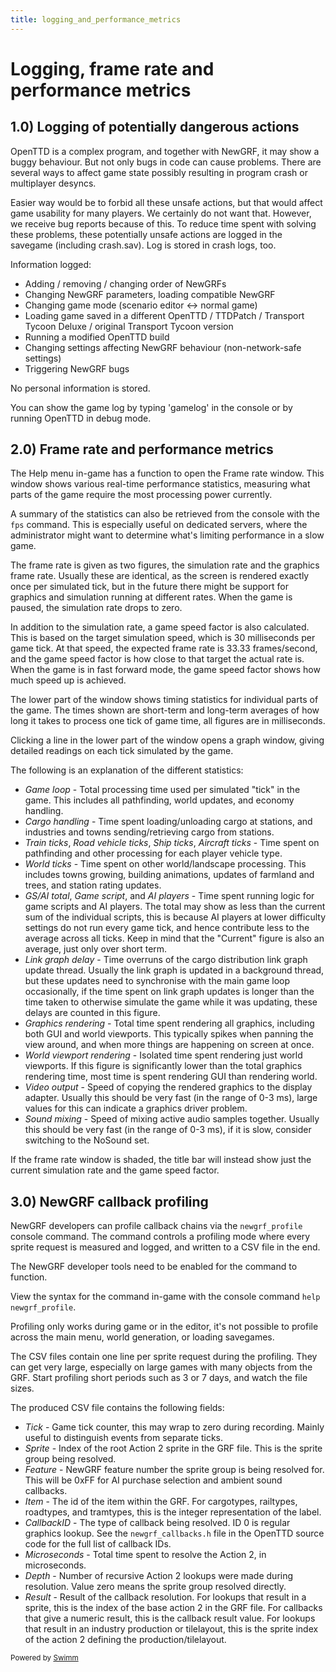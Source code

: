 ```yaml
---
title: logging_and_performance_metrics
---
```

# Logging, frame rate and performance metrics

## 1.0) Logging of potentially dangerous actions

OpenTTD is a complex program, and together with NewGRF, it may show a buggy behaviour. But not only bugs in code can cause problems. There are several ways to affect game state possibly resulting in program crash or multiplayer desyncs.

Easier way would be to forbid all these unsafe actions, but that would affect game usability for many players. We certainly do not want that. However, we receive bug reports because of this. To reduce time spent with solving these problems, these potentially unsafe actions are logged in the savegame (including crash.sav). Log is stored in crash logs, too.

Information logged:

- Adding / removing / changing order of NewGRFs
- Changing NewGRF parameters, loading compatible NewGRF
- Changing game mode (scenario editor <-> normal game)
- Loading game saved in a different OpenTTD / TTDPatch / Transport Tycoon Deluxe / original Transport Tycoon version
- Running a modified OpenTTD build
- Changing settings affecting NewGRF behaviour (non-network-safe settings)
- Triggering NewGRF bugs

No personal information is stored.

You can show the game log by typing 'gamelog' in the console or by running OpenTTD in debug mode.

## 2.0) Frame rate and performance metrics

The Help menu in-game has a function to open the Frame rate window. This window shows various real-time performance statistics, measuring what parts of the game require the most processing power currently.

A summary of the statistics can also be retrieved from the console with the `fps` command. This is especially useful on dedicated servers, where the administrator might want to determine what's limiting performance in a slow game.

The frame rate is given as two figures, the simulation rate and the graphics frame rate. Usually these are identical, as the screen is rendered exactly once per simulated tick, but in the future there might be support for graphics and simulation running at different rates. When the game is paused, the simulation rate drops to zero.

In addition to the simulation rate, a game speed factor is also calculated. This is based on the target simulation speed, which is 30 milliseconds per game tick. At that speed, the expected frame rate is 33.33 frames/second, and the game speed factor is how close to that target the actual rate is. When the game is in fast forward mode, the game speed factor shows how much speed up is achieved.

The lower part of the window shows timing statistics for individual parts of the game. The times shown are short-term and long-term averages of how long it takes to process one tick of game time, all figures are in milliseconds.

Clicking a line in the lower part of the window opens a graph window, giving detailed readings on each tick simulated by the game.

The following is an explanation of the different statistics:

- *Game loop* - Total processing time used per simulated "tick" in the game. This includes all pathfinding, world updates, and economy handling.
- *Cargo handling* - Time spent loading/unloading cargo at stations, and industries and towns sending/retrieving cargo from stations.
- *Train ticks*, *Road vehicle ticks*, *Ship ticks*, *Aircraft ticks* - Time spent on pathfinding and other processing for each player vehicle type.
- *World ticks* - Time spent on other world/landscape processing. This includes towns growing, building animations, updates of farmland and trees, and station rating updates.
- *GS/AI total*, *Game script*, and *AI players* - Time spent running logic for game scripts and AI players. The total may show as less than the current sum of the individual scripts, this is because AI players at lower difficulty settings do not run every game tick, and hence contribute less to the average across all ticks. Keep in mind that the "Current" figure is also an average, just only over short term.
- *Link graph delay* - Time overruns of the cargo distribution link graph update thread. Usually the link graph is updated in a background thread, but these updates need to synchronise with the main game loop occasionally, if the time spent on link graph updates is longer than the time taken to otherwise simulate the game while it was updating, these delays are counted in this figure.
- *Graphics rendering* - Total time spent rendering all graphics, including both GUI and world viewports. This typically spikes when panning the view around, and when more things are happening on screen at once.
- *World viewport rendering* - Isolated time spent rendering just world viewports. If this figure is significantly lower than the total graphics rendering time, most time is spent rendering GUI than rendering world.
- *Video output* - Speed of copying the rendered graphics to the display adapter. Usually this should be very fast (in the range of 0-3 ms), large values for this can indicate a graphics driver problem.
- *Sound mixing* - Speed of mixing active audio samples together. Usually this should be very fast (in the range of 0-3 ms), if it is slow, consider switching to the NoSound set.

If the frame rate window is shaded, the title bar will instead show just the current simulation rate and the game speed factor.

## 3.0) NewGRF callback profiling

NewGRF developers can profile callback chains via the `newgrf_profile` console command. The command controls a profiling mode where every sprite request is measured and logged, and written to a CSV file in the end.

The NewGRF developer tools need to be enabled for the command to function.

View the syntax for the command in-game with the console command `help newgrf_profile`.

Profiling only works during game or in the editor, it's not possible to profile across the main menu, world generation, or loading savegames.

The CSV files contain one line per sprite request during the profiling. They can get very large, especially on large games with many objects from the GRF. Start profiling short periods such as 3 or 7 days, and watch the file sizes.

The produced CSV file contains the following fields:

- *Tick* - Game tick counter, this may wrap to zero during recording. Mainly useful to distinguish events from separate ticks.
- *Sprite* - Index of the root Action 2 sprite in the GRF file. This is the sprite group being resolved.
- *Feature* - NewGRF feature number the sprite group is being resolved for. This will be 0xFF for AI purchase selection and ambient sound callbacks.
- *Item* - The id of the item within the GRF. For cargotypes, railtypes, roadtypes, and tramtypes, this is the integer representation of the label.
- *CallbackID* - The type of callback being resolved. ID 0 is regular graphics lookup. See the `newgrf_callbacks.h` file in the OpenTTD source code for the full list of callback IDs.
- *Microseconds* - Total time spent to resolve the Action 2, in microseconds.
- *Depth* - Number of recursive Action 2 lookups were made during resolution. Value zero means the sprite group resolved directly.
- *Result* - Result of the callback resolution. For lookups that result in a sprite, this is the index of the base action 2 in the GRF file. For callbacks that give a numeric result, this is the callback result value. For lookups that result in an industry production or tilelayout, this is the sprite index of the action 2 defining the production/tilelayout.

<SwmMeta version="3.0.0"><sup>Powered by [Swimm](https://swimm-web-app.web.app/)</sup></SwmMeta>
